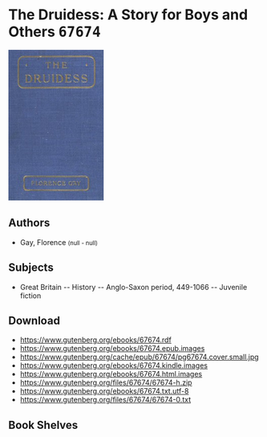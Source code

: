 # The Druidess: A Story for Boys and Others <kbd>67674</kbd>

![](./cover.medium.jpg "")

## Authors


 - Gay, Florence <small>(null - null)</small>

## Subjects


 - Great Britain -- History -- Anglo-Saxon period, 449-1066 -- Juvenile fiction

## Download


 - https://www.gutenberg.org/ebooks/67674.rdf
 - https://www.gutenberg.org/ebooks/67674.epub.images
 - https://www.gutenberg.org/cache/epub/67674/pg67674.cover.small.jpg
 - https://www.gutenberg.org/ebooks/67674.kindle.images
 - https://www.gutenberg.org/ebooks/67674.html.images
 - https://www.gutenberg.org/files/67674/67674-h.zip
 - https://www.gutenberg.org/ebooks/67674.txt.utf-8
 - https://www.gutenberg.org/files/67674/67674-0.txt

## Book Shelves


